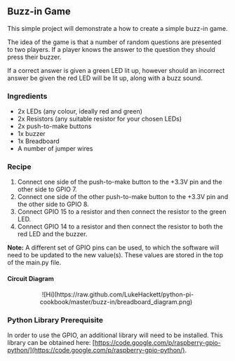 Buzz-in Game
-------

This simple project will demonstrate a how to create a simple buzz-in game.

The idea of the game is that a number of random questions are presented to 
two players. If a player knows the answer to the question they should press 
their buzzer. 

If a correct answer is given a green LED lit up, however should an incorrect 
answer be given the red LED will be lit up, along with a buzz sound.


### Ingredients

* 2x LEDs (any colour, ideally red and green)
* 2x Resistors (any suitable resistor for your chosen LEDs)
* 2x push-to-make buttons
* 1x buzzer
* 1x Breadboard
* A number of jumper wires


### Recipe

1. Connect one side of the push-to-make button to the +3.3V pin and the other 
side to GPIO 7.
2. Connect one side of the other push-to-make button to the +3.3V pin and the 
other side to GPIO 8.
3. Connect GPIO 15 to a resistor and then connect the resistor to the green 
LED.
4. Connect GPIO 14 to a resistor and then connect the resistor to both the red 
LED and the buzzer.

**Note:** A different set of GPIO pins can be used, to which the software will 
need to be updated to the new value(s). These values are stored in the top of 
the main.py file.


#### Circuit Diagram

<center>![Hi](https://raw.github.com/LukeHackett/python-pi-cookbook/master/buzz-in/breadboard_diagram.png) &nbsp; </center>


### Python Library Prerequisite

In order to use the GPIO, an additional library will need to be installed. 
This library can be obtained here: [https://code.google.com/p/raspberry-gpio-python/](https://code.google.com/p/raspberry-gpio-python/).
